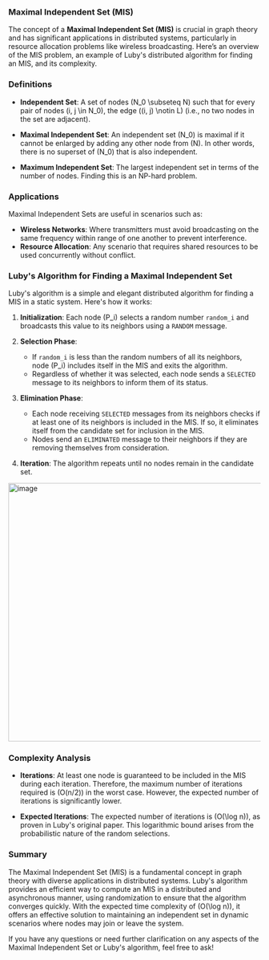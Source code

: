 ### Maximal Independent Set (MIS)

The concept of a **Maximal Independent Set (MIS)** is crucial in graph theory and has significant applications in distributed systems, particularly in resource allocation problems like wireless broadcasting. Here’s an overview of the MIS problem, an example of Luby's distributed algorithm for finding an MIS, and its complexity.

### Definitions

- **Independent Set**: A set of nodes \(N_0 \subseteq N\) such that for every pair of nodes \(i, j \in N_0\), the edge \((i, j) \notin L\) (i.e., no two nodes in the set are adjacent).

- **Maximal Independent Set**: An independent set \(N_0\) is maximal if it cannot be enlarged by adding any other node from \(N\). In other words, there is no superset of \(N_0\) that is also independent.

- **Maximum Independent Set**: The largest independent set in terms of the number of nodes. Finding this is an NP-hard problem.

### Applications

Maximal Independent Sets are useful in scenarios such as:
- **Wireless Networks**: Where transmitters must avoid broadcasting on the same frequency within range of one another to prevent interference.
- **Resource Allocation**: Any scenario that requires shared resources to be used concurrently without conflict.

### Luby's Algorithm for Finding a Maximal Independent Set

Luby's algorithm is a simple and elegant distributed algorithm for finding a MIS in a static system. Here's how it works:

1. **Initialization**: Each node \(P_i\) selects a random number `random_i` and broadcasts this value to its neighbors using a `RANDOM` message.

2. **Selection Phase**: 
   - If `random_i` is less than the random numbers of all its neighbors, node \(P_i\) includes itself in the MIS and exits the algorithm.
   - Regardless of whether it was selected, each node sends a `SELECTED` message to its neighbors to inform them of its status.

3. **Elimination Phase**:
   - Each node receiving `SELECTED` messages from its neighbors checks if at least one of its neighbors is included in the MIS. If so, it eliminates itself from the candidate set for inclusion in the MIS.
   - Nodes send an `ELIMINATED` message to their neighbors if they are removing themselves from consideration.

4. **Iteration**: The algorithm repeats until no nodes remain in the candidate set.

<img width="515" alt="image" src="https://github.com/user-attachments/assets/ef46cc2b-7a8f-4001-ae57-5b261ee17496">

### Complexity Analysis

- **Iterations**: At least one node is guaranteed to be included in the MIS during each iteration. Therefore, the maximum number of iterations required is \(O(n/2)\) in the worst case. However, the expected number of iterations is significantly lower.

- **Expected Iterations**: The expected number of iterations is \(O(\log n)\), as proven in Luby's original paper. This logarithmic bound arises from the probabilistic nature of the random selections.

### Summary

The Maximal Independent Set (MIS) is a fundamental concept in graph theory with diverse applications in distributed systems. Luby's algorithm provides an efficient way to compute an MIS in a distributed and asynchronous manner, using randomization to ensure that the algorithm converges quickly. With the expected time complexity of \(O(\log n)\), it offers an effective solution to maintaining an independent set in dynamic scenarios where nodes may join or leave the system.

If you have any questions or need further clarification on any aspects of the Maximal Independent Set or Luby's algorithm, feel free to ask!
